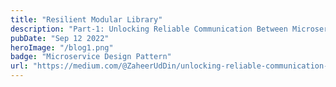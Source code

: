 ```yaml
---
title: "Resilient Modular Library"
description: "Part-1: Unlocking Reliable Communication Between Microservices: A Deep Dive into Fault Tolerance, Outbox Pattern, using Cross-Cutting Implementations."
pubDate: "Sep 12 2022"
heroImage: "/blog1.png"
badge: "Microservice Design Pattern"
url: "https://medium.com/@ZaheerUdDin/unlocking-reliable-communication-between-microservices-a-deep-dive-into-fault-tolerance-outbox-efd4ee0768c6"
---
```


